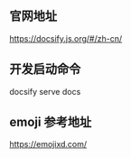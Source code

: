 ## 官网地址

https://docsify.js.org/#/zh-cn/

## 开发启动命令

docsify serve docs

## emoji 参考地址

https://emojixd.com/
